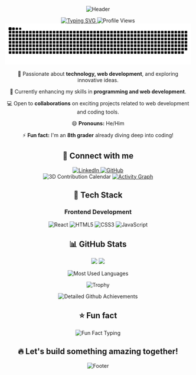 <div align="center">

![Header](https://capsule-render.vercel.app/api?type=waving&color=0:1e00ff,100:0077ff&height=300&section=header&text=Hi%20👋,%20I'm%20Suryanshu%20Nabheet&fontSize=40&fontColor=ffffff&animation=fadeIn&fontAlignY=35&desc=Passionate%20Developer%20|%208th%20Grade%20Coder&descAlignY=55)

<!-- Typing SVG -->
<a href="https://git.io/typing-svg">
  <img src="https://readme-typing-svg.demolab.com?font=Fira+Code&size=25&duration=3000&pause=1000&color=0077FF&center=true&vCenter=true&width=435&lines=Full+Stack+Developer;Web+Development+Enthusiast;Always+Learning+New+Things" alt="Typing SVG" />
</a>

<!-- Profile Views Counter -->
<img src="https://komarev.com/ghpvc/?username=Suryanshu-Nabheet&style=for-the-badge&color=0077ff" alt="Profile Views" />

<!-- Animated Snake -->
<picture>
  <source media="(prefers-color-scheme: dark)" srcset="https://raw.githubusercontent.com/platane/snk/output/github-contribution-grid-snake-dark.svg" />
  <source media="(prefers-color-scheme: light)" srcset="https://raw.githubusercontent.com/platane/snk/output/github-contribution-grid-snake.svg" />
  <img alt="github-snake" src="https://raw.githubusercontent.com/platane/snk/output/github-contribution-grid-snake-dark.svg" />
</picture>

<br>

🚀 Passionate about **technology, web development**, and exploring innovative ideas.

🌱 Currently enhancing my skills in **programming and web development**.

💻 Open to **collaborations** on exciting projects related to web development and coding tools.

😄 **Pronouns:** He/Him

⚡ **Fun fact:** I'm an **8th grader** already diving deep into coding!

## 🌟 Connect with me

<!-- Animated Social Links -->
<div align="center">
  <a href="https://www.linkedin.com/in/suryanshu-nabheet/" target="_blank">
    <img src="https://img.shields.io/badge/LinkedIn-%230077B5.svg?&style=for-the-badge&logo=linkedin&logoColor=white" alt="LinkedIn" />
  </a>
  <a href="https://github.com/Suryanshu-Nabheet" target="_blank">
    <img src="https://img.shields.io/badge/GitHub-%23181717.svg?&style=for-the-badge&logo=github&logoColor=white" alt="GitHub" />
  </a>
</div>

<!-- 3D Contribution Calendar -->
<img src="https://raw.githubusercontent.com/Suryanshu-Nabheet/Suryanshu-Nabheet/main/profile-3d-contrib/profile-night-rainbow.svg" alt="3D Contribution Calendar" />

<!-- Animated Activity Graph -->
<a href="https://github.com/ashutosh00710/github-readme-activity-graph">
  <img alt="Activity Graph" src="https://github-readme-activity-graph.vercel.app/graph?username=Suryanshu-Nabheet&theme=react-dark&hide_border=true&area=true&bg_color=0d1117&color=1e00ff&line=0077ff&point=ffffff" />
</a>

## 🚀 Tech Stack

### Frontend Development
<div align="center">
  
  ![React](https://img.shields.io/badge/React-%2320232a.svg?style=for-the-badge&logo=react&logoColor=%2361DAFB)
  ![HTML5](https://img.shields.io/badge/HTML5-%23E34F26.svg?style=for-the-badge&logo=html5&logoColor=white)
  ![CSS3](https://img.shields.io/badge/CSS3-%231572B6.svg?style=for-the-badge&logo=css3&logoColor=white)
  ![JavaScript](https://img.shields.io/badge/JavaScript-%23F7DF1E.svg?style=for-the-badge&logo=javascript&logoColor=black)
  
</div>

## 📊 GitHub Stats

<!-- Animated Stats Cards -->
<p align="center">
  <img width="49%" src="https://github-readme-stats.vercel.app/api?username=Suryanshu-Nabheet&show_icons=true&theme=tokyonight&hide_border=true&bg_color=0d1117" />
  <img width="49%" src="https://github-readme-streak-stats.herokuapp.com/?user=Suryanshu-Nabheet&theme=tokyonight&hide_border=true&background=0d1117" />
</p>

<img src="https://github-readme-stats.vercel.app/api/top-langs/?username=Suryanshu-Nabheet&layout=compact&theme=tokyonight&hide_border=true&bg_color=0d1117" alt="Most Used Languages" />

<!-- Animated Trophies -->
<p align="center">
  <img src="https://github-profile-trophy.vercel.app/?username=Suryanshu-Nabheet&theme=discord&no-frame=true&row=1&column=7&margin-w=15&margin-h=15" alt="Trophy" />
</p>

<!-- Metrics -->
<img src="https://metrics.lecoq.io/Suryanshu-Nabheet?template=classic&base.header=0&base.activity=0&base.community=0&base.repositories=0&base.metadata=0&achievements=1&achievements.threshold=C&achievements.secrets=true&achievements.display=detailed&achievements.limit=0&config.timezone=Asia%2FKolkata" alt="Detailed Github Achievements" />

## ⭐ Fun fact
<img src="https://readme-typing-svg.demolab.com?font=Fira+Code&size=22&duration=3000&pause=1000&color=0077FF&center=true&vCenter=true&width=435&lines=Always+curious%2C+always+learning!" alt="Fun Fact Typing" />

## 🔥 Let's build something amazing together!

![Footer](https://capsule-render.vercel.app/api?type=waving&color=0:0077ff,100:1e00ff&height=120&section=footer)

</div>
